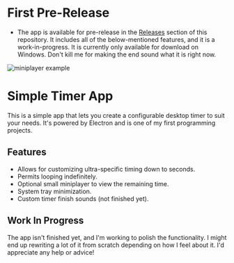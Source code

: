 # First Pre-Release
* The app is available for pre-release in the [Releases](https://github.com/rredwiz/timer_app/releases) section of this repository. It includes all of the below-mentioned features, and it is a work-in-progress. It is currently only available for download on Windows. Don't kill me for making the end sound what it is right now.
  
![miniplayer example](https://cdn.discordapp.com/attachments/1279629058149191794/1372293175410032874/image.png?ex=68263f1c&is=6824ed9c&hm=bc5b353180136ad7955a396b638e29b0a8c1c3beac8afcd5362367f37b7fc16e&)
  
# Simple Timer App

This is a simple app that lets you create a configurable desktop timer to suit your needs. 
It's powered by Electron and is one of my first programming projects. 

## Features
* Allows for customizing ultra-specific timing down to seconds.
* Permits looping indefinitely.
* Optional small miniplayer to view the remaining time.
* System tray minimization.
* Custom timer finish sounds (not finished yet).

## Work In Progress

The app isn't finished yet, and I'm working to polish the functionality. 
I might end up rewriting a lot of it from scratch depending on how I feel about it.
I'd appreciate any help or advice!
